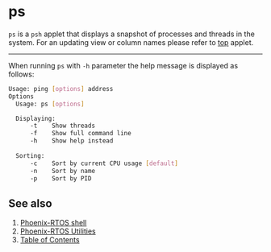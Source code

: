 # ps

`ps` is a `psh` applet that displays a snapshot of processes and threads in the system. For an updating view or column
names please refer to [top](top.md) applet.

---
When running `ps` with `-h` parameter the help message is displayed as follows:

```bash
Usage: ping [options] address
Options
  Usage: ps [options]

  Displaying:
      -t    Show threads
      -f    Show full command line
      -h    Show help instead
  
  Sorting:
      -c    Sort by current CPU usage [default]
      -n    Sort by name
      -p    Sort by PID
```

## See also

1. [Phoenix-RTOS shell](../psh.md)
2. [Phoenix-RTOS Utilities](../README.md)
3. [Table of Contents](../../README.md)
